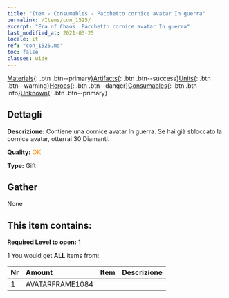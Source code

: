 ```yaml
---
title: "Item - Consumables - Pacchetto cornice avatar In guerra"
permalink: /Items/con_1525/
excerpt: "Era of Chaos  Pacchetto cornice avatar In guerra"
last_modified_at: 2021-03-25
locale: it
ref: "con_1525.md"
toc: false
classes: wide
---
```

 [Materials](/it/Items/){: .btn .btn--primary}[Artifacts](/it/Items/Artifacts/){: .btn .btn--success}[Units](/it/Items/Units/){: .btn .btn--warning}[Heroes](/it/Items/Heroes/){: .btn .btn--danger}[Consumables](/it/Items/Consumables/){: .btn .btn--info}[Unknown](/it/Items/Unknown/){: .btn .btn--primary}

## Dettagli
 **Descrizione:** Contiene una cornice avatar In guerra. Se hai già sbloccato la cornice avatar, otterrai 30 Diamanti.

 **Quality:** <span style="color: #FF8C00">OK</span>

 **Type:** Gift

## Gather

  None

## This item contains:

 **Required Level to open:** 1

 1 You would get **ALL** items  from:

  | Nr | Amount |     Item    | Descrizione |
  |:---|:-------|:------------|:-----------:|
  | 1 | AVATARFRAME1084 | 
